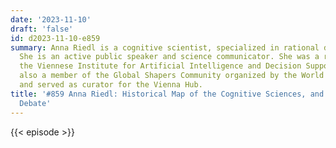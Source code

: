 ```yaml
---
date: '2023-11-10'
draft: 'false'
id: d2023-11-10-e859
summary: Anna Riedl is a cognitive scientist, specialized in rational decision-making.
  She is an active public speaker and science communicator. She was a researcher at
  the Viennese Institute for Artificial Intelligence and Decision Support. Anna is
  also a member of the Global Shapers Community organized by the World Economic Forum
  and served as curator for the Vienna Hub.
title: '#859 Anna Riedl: Historical Map of the Cognitive Sciences, and the Great Rationality
  Debate'
---
```

{{< episode >}}
